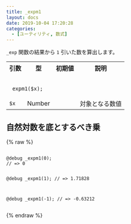 ```yaml
---
title: _expm1
layout: docs
date: 2019-10-04 17:20:28
categories:
  - [ユーティリティ, 数式]
---
```


`_exp` 関数の結果から `1` 引いた数を算出します。

<table>
  <tr>
    <th>引数</th>
    <th>型</th>
    <th>初期値</th>
    <th>説明</th>
  </tr>
  <tr>
    <td colspan="4">
      <pre class="language-scss"><code>
_expm1($x);
</code></pre>
    </td>
  </tr>
  <tr>
    <td><code>$x</code></td>
    <td>Number</td>
    <td></td>
    <td>対象となる数値</td>
  </tr>
</table>

## 自然対数を底とするべき乗

<div class="c demo">
  <div class="code">
    {% raw %}
      <pre class="language-scss"><code>
@debug _expm1(0);
// => 0

@debug _expm1(1);
// => 1.71828

@debug _expm1(-1);
// => -0.63212
</code></pre>
    {% endraw %}
  </div>
</div>